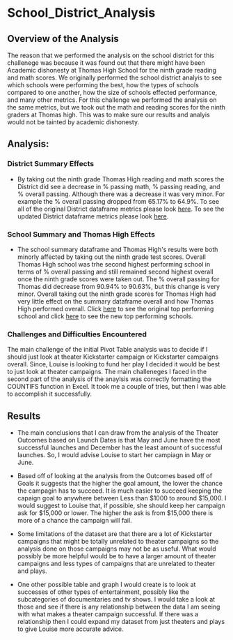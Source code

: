 # School_District_Analysis

## Overview of the Analysis
The reason that we performed the analysis on the school district for this challenege was because it was found out that there might have been Academic dishonesty at Thomas High School for the ninth grade reading and math scores. We originally performed the school district analyis to see which schools were performing the best, how the types of schools compared to one another, how the size of schools effected performance, and many other metrics. For this challenge we performed the analysis on the same metrics, but we took out the math and reading scores for the ninth graders at Thomas high. This was to make sure our results and analyis would not be tainted by academic dishonesty. 

## Analysis: 
### District Summary Effects
- By taking out the ninth grade Thomas High reading and math scores the District did see a decrease in % passing math, % passing reading, and % overall passing. Although there was a decrease it was very minor. For example the % overall passing dropped from 65.17% to 64.9%. To see all of the original District dataframe metrics please look [here](https://github.com/jmerenstein/School_District_Analysis/blob/main/Resources/Original%20District%20Summary%20Dataframe.png). To see the updated  District dataframe metrics please look [here](https://github.com/jmerenstein/School_District_Analysis/blob/main/Resources/New%20District%20Summary%20DataFrame.png).

### School Summary and Thomas High Effects
- The school summary dataframe and Thomas High's results were both minorly affected by taking out the ninth grade test scores. Overall Thomas High school was trhe second highest performing school in terms of % overall passing and still remained second highest overall once the ninth grade scores were taken out. The % overall passing for Thomas did decrease from 90.94% to 90.63%, but this change is very minor. Overall taking out the ninth grade scores for Thomas High had very little effect on the summary dataframe overall and how Thomas High performed overall. Click [here](https://github.com/jmerenstein/School_District_Analysis/blob/main/Resources/Original%20School%20Summary.png) to see the original top performing school and click [here](https://github.com/jmerenstein/School_District_Analysis/blob/main/Resources/New%20School%20Summary.png) to see the new top performing schools. 

### Challenges and Difficulties Encountered
The main challenge of the initial Pivot Table analysis was to decide if I should just look at theater Kickstarter campaign or Kickstarter campaigns overall. Since, Louise is looking to fund her play I decided it would be best to just look at theater campaigns. The main challeneges I faced in the second part of the analysis of the anaylsis was correctly formatting the COUNTIFS function in Excel. It took me a couple of tries, but then I was able to accomplish it successfully.

## Results
- The main conclusions that I can draw from the analysis of the Theater Outcomes based on Launch Dates is that May and June have the most successful launches and December has the least amount of successful launches. So, I would advise Louise to start her campiagn in May or June. 

- Based off of looking at the analysis from the Outcomes based off of Goals it suggests that the higher the goal amount, the lower the chance the campagin has to succeed. It is much easier to succeed keeping the capaign goal to anywhere between Less than $1000 to around $15,000. I would suggest to Louise that, if possible, she should keep her campaign ask for $15,000 or lower. The higher the ask is from $15,000 there is more of a chance the campaign will fail. 

- Some limitations of the dataset are that there are a lot of Kickstarter campaigns that might be totally unrelated to theater campaigns so the analysis done on those campaigns may not be as useful. What would possibly be more helpful would be to have a larger amount of theater campaigns and less types of campaigns that are unrelated to theater and plays.

- One other possible table and graph I would create is to look at successes of other types of entertainment, possibly like the subcategories of documentaries and tv shows. I would take a look at those and see if there is any relationship between the data I am seeing with what makes a theater campaign successful. If there was a relationship then I could expand my dataset from just theaters and plays to give Louise more accurate advice. 

